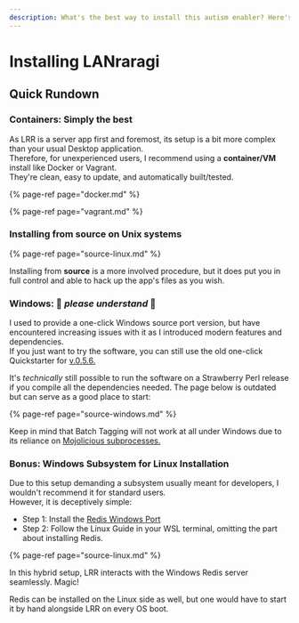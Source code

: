 ```yaml
---
description: What's the best way to install this autism enabler? Here's the Quick Rundown™
---
```


# Installing LANraragi

## Quick Rundown

### Containers: Simply the best

As LRR is a server app first and foremost, its setup is a bit more complex than your usual Desktop application.  
Therefore, for unexperienced users, I recommend using a **container/VM** install like Docker or Vagrant.  
They're clean, easy to update, and automatically built/tested.

{% page-ref page="docker.md" %}

{% page-ref page="vagrant.md" %}

### Installing from source on Unix systems

{% page-ref page="source-linux.md" %}

Installing from **source** is a more involved procedure, but it does put you in full control and able to hack up the app's files as you wish.

### Windows: 🙇‍ _please understand_ 🙇‍

I used to provide a one-click Windows source port version, but have encountered increasing issues with it as I introduced modern features and dependencies.   
If you just want to try the software, you can still use the old one-click Quickstarter for [v.0.5.6.](https://github.com/Difegue/LANraragi/releases/download/v.0.5.6/LRR_0.5.6_QuickStarter_Windows.zip)

It's _technically_ still possible to run the software on a Strawberry Perl release if you compile all the dependencies needed. The page below is outdated but can serve as a good place to start:

{% page-ref page="source-windows.md" %}

Keep in mind that Batch Tagging will not work at all under Windows due to its reliance on [Mojolicious subprocesses.](https://metacpan.org/pod/distribution/Mojolicious/lib/Mojolicious/Guides/FAQ.pod#How-well-is-Windows-supported-by-Mojolicious?)

### Bonus: Windows Subsystem for Linux Installation

Due to this setup demanding a subsystem usually meant for developers, I wouldn't recommend it for standard users.  
However, it is deceptively simple:

* Step 1: Install the [Redis Windows Port](https://github.com/tporadowski/redis)
* Step 2: Follow the Linux Guide in your WSL terminal, omitting the part about installing Redis.

{% page-ref page="source-linux.md" %}

In this hybrid setup, LRR interacts with the Windows Redis server seamlessly. Magic!

Redis can be installed on the Linux side as well, but one would have to start it by hand alongside LRR on every OS boot.



